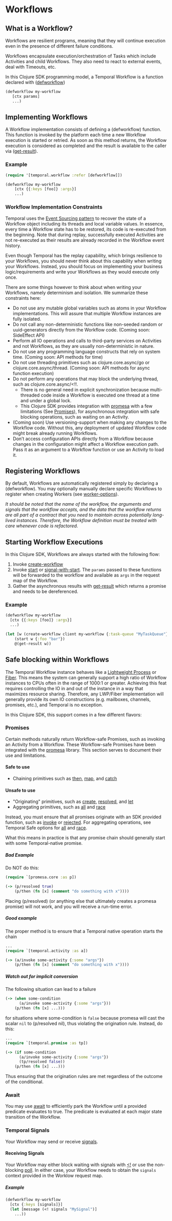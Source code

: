 # Workflows

## What is a Workflow?

Workflows are resilient programs, meaning that they will continue execution even in the presence of different failure conditions.

Workflows encapsulate execution/orchestration of Tasks which include Activities and child Workflows. They also need to react to external events, deal with Timeouts, etc.

In this Clojure SDK programming model, a Temporal Workflow is a function declared with ([defworkflow](https://cljdoc.org/d/io.github.manetu/temporal-sdk/CURRENT/api/temporal.workflow#defworkflow))

```clojure
(defworkflow my-workflow
   [ctx params]
   ...)
```

## Implementing Workflows

A Workflow implementation consists of defining a (defworkflow) function. This function is invoked by the platform each time a new Workflow execution is started or retried. As soon as this method returns, the Workflow execution is considered as completed and the result is available to the caller via ([get-result](https://cljdoc.org/d/io.github.manetu/temporal-sdk/CURRENT/api/temporal.client.core#get-result)).

### Example

```clojure
(require '[temporal.workflow :refer [defworkflow]])

(defworkflow my-workflow
    [ctx {{:keys [foo]} :args}]
    ...)
```

### Workflow Implementation Constraints

Temporal uses the [Event Sourcing pattern](https://docs.microsoft.com/en-us/azure/architecture/patterns/event-sourcing) to recover the state of a Workflow object including its threads and local variable values. In essence, every time a Workflow state has to be restored, its code is re-executed from the beginning. Note that during replay, successfully executed Activities are not re-executed as their results are already recorded in the Workflow event history.

Even though Temporal has the replay capability, which brings resilience to your Workflows, you should never think about this capability when writing your Workflows. Instead, you should focus on implementing your business logic/requirements and write your Workflows as they would execute only once.

There are some things however to think about when writing your Workflows, namely determinism and isolation. We summarize these constraints here:

- Do not use any mutable global variables such as atoms in your Workflow implementations. This will assure that multiple Workflow instances are fully isolated.
- Do not call any non-deterministic functions like non-seeded random or uuid-generators directly from the Workflow code. (Coming soon: SideEffect API)
- Perform all IO operations and calls to third-party services on Activities and not Workflows, as they are usually non-deterministic in nature.
- Do not use any programming language constructs that rely on system time. (Coming soon: API methods for time)
- Do not use threading primitives such as clojure.core.async/go or clojure.core.async/thread. (Coming soon: API methods for async function execution)
- Do not perform any operations that may block the underlying thread, such as clojure.core.async/<!!.
  - There is no general need in explicit synchronization because multi-threaded code inside a Workflow is executed one thread at a time and under a global lock.
  - This Clojure SDK provides integration with [promesa](https://github.com/funcool/promesa) with a few limitations (See [Promises](#promises)), for asynchronous integration with safe blocking operations, such as waiting on an Activity.
- (Coming soon) Use versioning-support when making any changes to the Workflow code. Without this, any deployment of updated Workflow code might break already running Workflows.
- Don’t access configuration APIs directly from a Workflow because changes in the configuration might affect a Workflow execution path. Pass it as an argument to a Workflow function or use an Activity to load it.

## Registering Workflows

By default, Workflows are automatically registered simply by declaring a (defworkflow).  You may optionally manually declare specific Workflows to register when creating Workers (see [worker-options](https://cljdoc.org/d/io.github.manetu/temporal-sdk/CURRENT/api/temporal.client.worker#worker-options)).

*It should be noted that the name of the workflow, the arguments and signals that the workflow accepts, and the data that the workflow returns are all part of a contract that you need to maintain across potentially long-lived instances.  Therefore, the Workflow definition must be treated with care whenever code is refactored.*

## Starting Workflow Executions

In this Clojure SDK, Workflows are always started with the following flow:

1. Invoke [create-workflow](https://cljdoc.org/d/io.github.manetu/temporal-sdk/CURRENT/api/temporal.client.core#create-workflow)
2. Invoke [start](https://cljdoc.org/d/io.github.manetu/temporal-sdk/CURRENT/api/temporal.client.core#start) or [signal-with-start](https://cljdoc.org/d/io.github.manetu/temporal-sdk/CURRENT/api/temporal.client.core#signal-with-start).  The `params` passed to these functions will be forwarded to the workflow and available as `args` in the request map of the Workflow.
3. Gather the asynchronous results with [get-result](https://cljdoc.org/d/io.github.manetu/temporal-sdk/CURRENT/api/temporal.client.core#get-result) which returns a promise and needs to be dereferenced.

### Example

```clojure
(defworkflow my-workflow
  [ctx {{:keys [foo]} :args}] 
  ...)

(let [w (create-workflow client my-workflow {:task-queue "MyTaskQueue"})]
    (start w {:foo "bar"})
    @(get-result w))
```

## Safe blocking within Workflows

The Temporal Workflow instance behaves like a [Lightweight Process](https://en.wikipedia.org/wiki/Light-weight_process) or [Fiber](https://en.wikipedia.org/wiki/Fiber_(computer_science)).  This means the system can generally support a high ratio of Workflow instances to CPUs often in the range of 1000:1 or greater.  Achieving this feat requires controlling the IO in and out of the instance in a way that maximizes resource sharing.  Therefore, any LWP/Fiber implementation will generally provide its own IO constructions (e.g. mailboxes, channels, promises, etc.), and Temporal is no exception.

In this Clojure SDK, this support comes in a few different flavors:

### Promises

Certain methods naturally return Workflow-safe Promises, such as invoking an Activity from a Workflow.  These Workflow-safe Promises have been integrated with the [promesa](https://github.com/funcool/promesa) library.  This section serves to document their use and limitations.

#### Safe to use

- Chaining primitives such as [then](https://funcool.github.io/promesa/latest/promesa.core.html#var-then.27), [map](https://funcool.github.io/promesa/latest/promesa.core.html#var-map), and [catch](https://funcool.github.io/promesa/latest/promesa.core.html#var-catch)

#### Unsafe to use

- "Originating" primitives, such as [create](https://funcool.github.io/promesa/latest/promesa.core.html#var-create), [resolved](https://funcool.github.io/promesa/latest/promesa.core.html#var-resolved), and [let](https://funcool.github.io/promesa/latest/promesa.core.html#var-let)
- Aggregating primitives, such as [all](https://funcool.github.io/promesa/latest/promesa.core.html#var-all) and [race](https://funcool.github.io/promesa/latest/promesa.core.html#var-race)

Instead, you must ensure that all promises originate with an SDK provided function, such as [invoke](https://cljdoc.org/d/io.github.manetu/temporal-sdk/CURRENT/api/temporal.activity#invoke) or [rejected](https://cljdoc.org/d/io.github.manetu/temporal-sdk/CURRENT/api/temporal.promise#rejected).  For aggregating operations, see Temporal Safe options for [all](https://cljdoc.org/d/io.github.manetu/temporal-sdk/CURRENT/api/temporal.promise#all) and [race](https://cljdoc.org/d/io.github.manetu/temporal-sdk/CURRENT/api/temporal.promise#race).

What this means in practice is that any promise chain should generally start with some Temporal-native promise.

##### Bad Example

Do NOT do this:

```clojure
(require `[promesa.core :as p])

(-> (p/resolved true)
    (p/then (fn [x] (comment "do something with x"))))
```

Placing (p/resolved) (or anything else that ultimately creates a promesa promise) will not work, and you will receive a run-time error.

##### Good example

The proper method is to ensure that a Temporal native operation starts the chain

```clojure
...
(require `[temporal.activity :as a])

(-> (a/invoke some-activity {:some "args"})
    (p/then (fn [x] (comment "do something with x"))))
```

##### Watch out for implicit conversion

The following situation can lead to a failure

```clojure
(-> (when some-condition
      (a/invoke some-activity {:some "args"}))
    (p/then (fn [x] ...)))
```

for situations where some-condition is `false` because promesa will cast the scalar `nil` to (p/resolved nil), thus violating the origination rule. Instead, do this:

```clojure
...
(require `[temporal.promise :as tp])

(-> (if some-condition
      (a/invoke some-activity {:some "args"})
      (tp/resolved false))
    (p/then (fn [x] ...)))
```

Thus ensuring that the origination rules are met regardless of the outcome of the conditional.

### Await

You may use [await](https://cljdoc.org/d/io.github.manetu/temporal-sdk/CURRENT/api/temporal.core#await) to efficiently park the Workflow until a provided predicate evaluates to true.  The predicate is evaluated at each major state transition of the Workflow.

### Temporal Signals

Your Workflow may send or receive [signals](https://cljdoc.org/d/io.github.manetu/temporal-sdk/CURRENT/api/temporal.signals).

#### Receiving Signals

Your Workflow may either block waiting with signals with [<!](https://cljdoc.org/d/io.github.manetu/temporal-sdk/CURRENT/api/temporal.signals#%3C!) or use the non-blocking [poll](https://cljdoc.org/d/io.github.manetu/temporal-sdk/CURRENT/api/temporal.signals#poll).  In either case, your Workflow needs to obtain the `signals` context provided in the Worklow request map.

##### Example

```clojure
(defworkflow my-workflow
  [ctx {:keys [signals]}]
  (let [message (<! signals "MySignal")]
    ...))
```